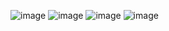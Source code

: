 ![image](https://user-images.githubusercontent.com/72078617/212488033-560cd40d-2996-4799-9a72-bfcc8d7010f1.png)
![image](https://user-images.githubusercontent.com/72078617/212488076-5c46c67b-6399-4e43-9d60-6f386f72af88.png)
![image](https://user-images.githubusercontent.com/72078617/212488092-6620b54d-a467-45a2-9813-70ca4e25cefc.png)
![image](https://user-images.githubusercontent.com/72078617/212488214-f1a3d46d-89f9-4df6-b6ec-9d5ba4e859de.png)
